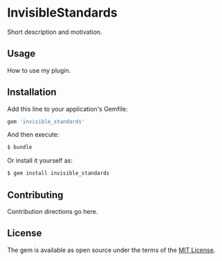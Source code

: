 # InvisibleStandards
Short description and motivation.

## Usage
How to use my plugin.

## Installation
Add this line to your application's Gemfile:

```ruby
gem 'invisible_standards'
```

And then execute:
```bash
$ bundle
```

Or install it yourself as:
```bash
$ gem install invisible_standards
```

## Contributing
Contribution directions go here.

## License
The gem is available as open source under the terms of the [MIT License](https://opensource.org/licenses/MIT).
